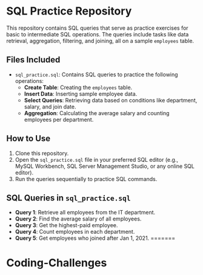 # SQL Practice Repository

This repository contains SQL queries that serve as practice exercises for basic to intermediate SQL operations. The queries include tasks like data retrieval, aggregation, filtering, and joining, all on a sample `employees` table.

## Files Included

- `sql_practice.sql`: Contains SQL queries to practice the following operations:
  - **Create Table**: Creating the `employees` table.
  - **Insert Data**: Inserting sample employee data.
  - **Select Queries**: Retrieving data based on conditions like department, salary, and join date.
  - **Aggregation**: Calculating the average salary and counting employees per department.
  
## How to Use
1. Clone this repository.
2. Open the `sql_practice.sql` file in your preferred SQL editor (e.g., MySQL Workbench, SQL Server Management Studio, or any online SQL editor).
3. Run the queries sequentially to practice SQL commands.

## SQL Queries in `sql_practice.sql`

- **Query 1**: Retrieve all employees from the IT department.
- **Query 2**: Find the average salary of all employees.
- **Query 3**: Get the highest-paid employee.
- **Query 4**: Count employees in each department.
- **Query 5**: Get employees who joined after Jan 1, 2021.
=======
# Coding-Challenges